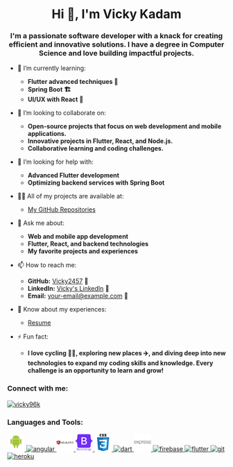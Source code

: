 <h1 align="center">Hi 👋, I'm Vicky Kadam</h1>
<h3 align="center">I'm a passionate software developer with a knack for creating efficient and innovative solutions. I have a degree in Computer Science and love building impactful projects.</h3>

- 🌱 I’m currently learning:
  - **Flutter advanced techniques 🎯**
  - **Spring Boot 🏗️**
  - **UI/UX with React 🎨**

- 👯 I’m looking to collaborate on:
  - **Open-source projects that focus on web development and mobile applications.**
  - **Innovative projects in Flutter, React, and Node.js.**
  - **Collaborative learning and coding challenges.**

- 🤝 I’m looking for help with:
  - **Advanced Flutter development**
  - **Optimizing backend services with Spring Boot**

- 👨‍💻 All of my projects are available at:
  - [My GitHub Repositories](https://github.com/Vicky2457?tab=repositories)

- 💬 Ask me about:
  - **Web and mobile app development**
  - **Flutter, React, and backend technologies**
  - **My favorite projects and experiences**

- 📫 How to reach me:
  - **GitHub:** [Vicky2457](https://github.com/Vicky2457) 🌟
  - **LinkedIn:** [Vicky's LinkedIn](https://www.linkedin.com/in/vicky96k?utm_source=share&utm_campaign=share_via&utm_content=profile&utm_medium=android_app) 💼
  - **Email:** your-email@example.com 📧

- 📄 Know about my experiences: 
  - [Resume](https://drive.google.com/file/d/1jHSfbto9lwRS2ZHURHXT3ryce2Pa015r/view?usp=drive_link)

- ⚡ Fun fact:
  - **I love cycling 🚴‍♂️, exploring new places ✈️, and diving deep into new technologies to expand my coding skills and knowledge. Every challenge is an opportunity to learn and grow!**

<h3 align="left">Connect with me:</h3>
<p align="left">
  <a href="https://linkedin.com/in/vicky96k?utm_source=share&utm_campaign=share_via&utm_content=profile&utm_medium=android_app" target="blank">
    <img align="center" src="https://raw.githubusercontent.com/rahuldkjain/github-profile-readme-generator/master/src/images/icons/Social/linked-in-alt.svg" alt="vicky96k" height="30" width="40" />
  </a>
</p>

<h3 align="left">Languages and Tools:</h3>
<p align="left">
  <a href="https://developer.android.com" target="_blank" rel="noreferrer"> 
    <img src="https://raw.githubusercontent.com/devicons/devicon/master/icons/android/android-original-wordmark.svg" alt="android" width="40" height="40"/>
  </a>
  <a href="https://angular.io" target="_blank" rel="noreferrer"> 
    <img src="https://angular.io/assets/images/logos/angular/angular.svg" alt="angular" width="40" height="40"/>
  </a>
  <a href="https://angular.io" target="_blank" rel="noreferrer"> 
    <img src="https://raw.githubusercontent.com/devicons/devicon/master/icons/angularjs/angularjs-original-wordmark.svg" alt="angularjs" width="40" height="40"/>
  </a>
  <a href="https://getbootstrap.com" target="_blank" rel="noreferrer"> 
    <img src="https://raw.githubusercontent.com/devicons/devicon/master/icons/bootstrap/bootstrap-plain-wordmark.svg" alt="bootstrap" width="40" height="40"/>
  </a>
  <a href="https://www.w3schools.com/css/" target="_blank" rel="noreferrer"> 
    <img src="https://raw.githubusercontent.com/devicons/devicon/master/icons/css3/css3-original-wordmark.svg" alt="css3" width="40" height="40"/>
  </a>
  <a href="https://dart.dev" target="_blank" rel="noreferrer"> 
    <img src="https://www.vectorlogo.zone/logos/dartlang/dartlang-icon.svg" alt="dart" width="40" height="40"/>
  </a>
  <a href="https://expressjs.com" target="_blank" rel="noreferrer"> 
    <img src="https://raw.githubusercontent.com/devicons/devicon/master/icons/express/express-original-wordmark.svg" alt="express" width="40" height="40"/>
  </a>
  <a href="https://firebase.google.com/" target="_blank" rel="noreferrer"> 
    <img src="https://www.vectorlogo.zone/logos/firebase/firebase-icon.svg" alt="firebase" width="40" height="40"/>
  </a>
  <a href="https://flutter.dev" target="_blank" rel="noreferrer"> 
    <img src="https://www.vectorlogo.zone/logos/flutterio/flutterio-icon.svg" alt="flutter" width="40" height="40"/>
  </a>
  <a href="https://git-scm.com/" target="_blank" rel="noreferrer"> 
    <img src="https://www.vectorlogo.zone/logos/git-scm/git-scm-icon.svg" alt="git" width="40" height="40"/>
  </a>
  <a href="https://heroku.com" target="_blank" rel="noreferrer"> 
    <img src="https://www.vectorlogo.zone/logos/heroku/heroku-icon.svg" alt="heroku" width="40" height="40"/>
  </a>
</p>
